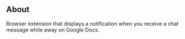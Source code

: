## About
Browser extension that displays a notification when you receive a chat message while away on Google Docs.